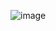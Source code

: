 ![image](https://user-images.githubusercontent.com/49789953/148700000-d8e81ff7-ce37-4c0b-a54a-10863658f44e.png)
